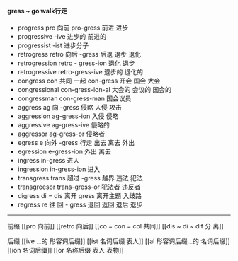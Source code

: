 ####  gress  ~ go walk行走

- progress  pro  向前  pro-gress 前进 进步
- progressive -ive  进步的 前进的
- progressist -ist 进步分子
- retrogress retro 向后 -gress 后退 退步 退化
- retrogression  retro - gress-ion 退化 退步
- retrogressive retro-gress-ive  退步的 退化的
- congress con 共同 一起  con-gress 开会 国会  大会 
- congressional con-gress-ion-al 大会的 会议的 国会的
- congressman con-gress-man 国会议员
- aggress ag 向 -gress 侵略 入侵  攻击
- aggression ag-gress-ion 入侵 侵略
- aggressive  ag-gress-ive 侵略的 
- aggressor ag-gress-or 侵略者
- egress e 向外 -gress 行走   出去 离去 外出
- egression e-gress-ion 外出 离去
- ingress in-gress 进入
- ingression in-gress-ion 进入
- transgress trans 超过 -gress  越界 违法 犯法
- transgreesor trans-gress-or 犯法者  违反者
- digress  di = dis 离开 gress  离开主题 入歧路
- regress re 往 回  - gress 退回 返回 退后 退步

---
前缀
[[pro 向前]]
[[retro  向后]]
[[co = con  = col 共同]]
[[dis  ~ di ~ dif 分 离]]

后缀
[[ive ...的 形容词后缀]]
[[ist  名词后缀 表人]]
[[al 形容词后缀...的 名词后缀]]
[[ion  名词后缀]]
[[or 名称后缀 表人 表物]]
